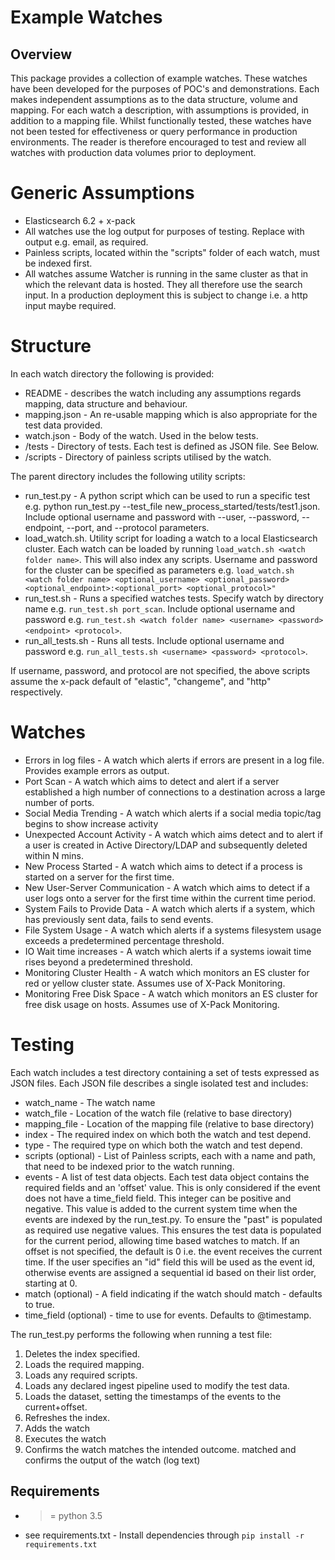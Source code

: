 # Example Watches

## Overview

This package provides a collection of example  watches.  These watches have been developed for the purposes of POC's and demonstrations.  Each makes independent assumptions as to the data structure, volume and mapping.  For each watch a description, with assumptions is provided, in addition to a mapping file.  Whilst functionally tested, these watches have not been tested for effectiveness or query performance in production environments.  The reader is therefore encouraged to test and review all watches with production data volumes prior to deployment.

# Generic Assumptions

* Elasticsearch 6.2 + x-pack
* All watches use the log output for purposes of testing. Replace with output e.g. email, as required.
* Painless scripts, located within the "scripts" folder of each watch, must be indexed first.  
* All watches assume Watcher is running in the same cluster as that in which the relevant data is hosted.  They all therefore use the search input.  In a production deployment this is subject to change i.e. a http input maybe required.

# Structure

In each watch directory the following is provided:

* README - describes the watch including any assumptions regards mapping, data structure and behaviour.
* mapping.json - An re-usable mapping which is also appropriate for the test data provided.
* watch.json - Body of the watch. Used in the below tests. 
* /tests - Directory of tests.  Each test is defined as JSON file.  See Below.
* /scripts - Directory of painless scripts utilised by the watch.


The parent directory includes the following utility scripts:

* run_test.py - A python script which can be used to run a specific test e.g. python run_test.py --test_file new_process_started/tests/test1.json. Include optional username and password with --user, --password, --endpoint, --port, and --protocol parameters.
* load_watch.sh.  Utility script for loading a watch to a local Elasticsearch cluster.  Each watch can be loaded by running `load_watch.sh <watch folder name>`.  This will also index any scripts. Username and password for the cluster can be specified as parameters e.g.
`load_watch.sh <watch folder name> <optional_username> <optional_password> <optional_endpoint>:<optional_port> <optional_protocol>"`
* run_test.sh - Runs a specified watches tests. Specify watch by directory name e.g. `run_test.sh port_scan`. Include optional username and password e.g. `run_test.sh <watch folder name> <username> <password> <endpoint> <protocol>`.
* run_all_tests.sh - Runs all tests. Include optional username and password e.g. `run_all_tests.sh <username> <password> <protocol>`.

If username, password, and protocol are not specified, the above scripts assume the x-pack default of "elastic", "changeme", and "http" respectively.

# Watches

* Errors in log files - A watch which alerts if errors are present in a log file. Provides example errors as output.
* Port Scan - A watch which aims to detect and alert if a server established a high number of connections to a destination across a large number of ports.
* Social Media Trending - A watch which alerts if a social media topic/tag begins to show increase activity
* Unexpected Account Activity - A watch which aims detect and to alert if a user is created in Active Directory/LDAP and subsequently deleted within N mins.
* New Process Started - A watch which aims to detect if a process is started on a server for the first time.
* New User-Server Communication - A watch which aims to detect if a user logs onto a server for the first time within the current time period.
* System Fails to Provide Data - A watch which alerts if a system, which has previously sent data, fails to send events.
* File System Usage - A watch which alerts if a systems filesystem usage exceeds a predetermined percentage threshold.
* IO Wait time increases - A watch which alerts if a systems iowait time rises beyond a predetermined threshold.
* Monitoring Cluster Health - A watch which monitors an ES cluster for red or yellow cluster state.  Assumes use of X-Pack Monitoring.
* Monitoring Free Disk Space - A watch which monitors an ES cluster for free disk usage on hosts.  Assumes use of X-Pack Monitoring.

# Testing

Each watch includes a test directory containing a set of tests expressed as JSON files.  Each JSON file describes a single isolated test and includes:

* watch_name - The watch name
* watch_file - Location of the watch file (relative to base directory)
* mapping_file - Location of the mapping file (relative to base directory)
* index - The required index on which both the watch and test depend.
* type - The required type on which both the watch and test depend.
* scripts (optional) - List of Painless scripts, each with a name and path, that need to be indexed prior to the watch running.
* events - A list of test data objects.  Each test data object contains the required fields and an 'offset' value.  This is only considered if the event does not have a time_field field.  This integer can be positive and negative.  This value is added to the current system time when the events are indexed by the run_test.py.  To ensure the "past" is populated as required use negative values.  This ensures the test data is populated for the current period, allowing time based watches to match. If an offset is not specified, the default is 0 i.e. the event receives the current time. If the user specifies an "id" field this will be used as the event id, otherwise events are assigned a sequential id based on their list order, starting at 0.
* match (optional) - A field indicating if the watch should match - defaults to true.
* time_field (optional) - time to use for events. Defaults to @timestamp.

The run_test.py performs the following when running a test file:

1. Deletes the index specified.
1. Loads the required mapping.
1. Loads any required scripts.
1. Loads any declared ingest pipeline used to modify the test data.
1. Loads the dataset, setting the timestamps of the events to the current+offset.
1. Refreshes the index.
1. Adds the watch
1. Executes the watch
1. Confirms the watch matches the intended outcome. matched and confirms the output of the watch (log text)

## Requirements

* >= python 3.5
* see requirements.txt - Install dependencies through `pip install -r requirements.txt`
